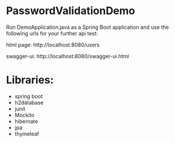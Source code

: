 # PasswordValidationDemo

Run DemoApplication.java as a Spring Boot application and use the following urls for your further api test:

html page:
http://localhost:8080/users

swagger-ui:
http://localhost:8080/swagger-ui.html


# Libraries:
- spring boot
- h2database
- junit
- Mockito
- hibernate
- jpa
- thymeleaf
